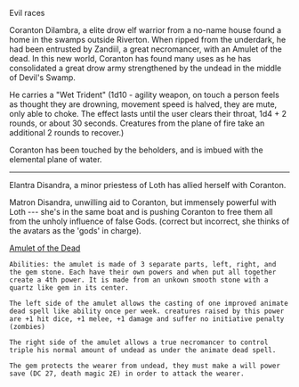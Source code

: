 Evil races

Coranton Dilambra, a elite drow elf warrior from a no-name house found a home in the swamps outside Riverton. When ripped from the underdark, he had been entrusted by Zandiil, a great necromancer, with an Amulet of the dead.  In this new world, Coranton has found many uses as he has consolidated a great drow army strengthened by the undead in the middle of Devil's Swamp.

He carries a "Wet Trident" (1d10 - agility weapon, on touch a person feels as thought they are drowning, movement speed is halved, they are mute, only able to choke. The effect lasts until the user clears their throat, 1d4 + 2 rounds, or about 30 seconds. Creatures from the plane of fire take an additional 2 rounds to recover.)

Coranton has been touched by the beholders, and is imbued with the elemental plane of water.

-----
Elantra Disandra, a minor priestess of Loth has allied herself with Coranton. 

Matron Disandra, unwilling aid to Coranton, but immensely powerful with Loth --- she's in the same boat and is pushing Coranton to free them all from the unholy influence of false Gods. (correct but incorrect, she thinks of the avatars as the 'gods' in charge). 

[Amulet of the Dead](https://www.dndadventure.com/html/magic_items/mi_amulet_of_the_dead.html)

```
Abilities: the amulet is made of 3 separate parts, left, right, and the gem stone. Each have their own powers and when put all together create a 4th power. It is made from an unkown smooth stone with a quartz like gem in its center.

The left side of the amulet allows the casting of one improved animate dead spell like ability once per week. creatures raised by this power are +1 hit dice, +1 melee, +1 damage and suffer no initiative penalty (zombies)

The right side of the amulet allows a true necromancer to control triple his normal amount of undead as under the animate dead spell.

The gem protects the wearer from undead, they must make a will power save (DC 27, death magic 2E) in order to attack the wearer.
```
